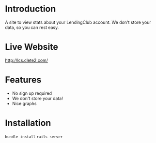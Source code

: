 Introduction
=============
A site to view stats about your LendingClub account. We don't store your data, so you can rest easy.

Live Website
=============
http://lcs.clete2.com/

Features
=============
* No sign up required
* We don't store your data!
* Nice graphs

Installation
=============
`bundle install`
`rails server`
